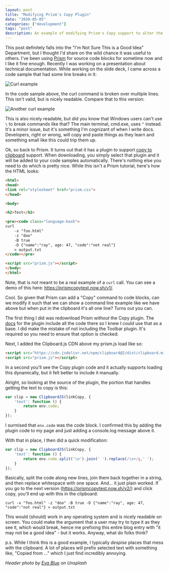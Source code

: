 ```yaml
---
layout: post
title: "Modifying Prism's Copy Plugin"
date: "2020-05-05"
categories: ["development"]
tags: "post"
description: An example of modifying Prism's Copy support to alter the text in the clipboard
---
```


This post definitely falls into the "I'm Not Sure This is a Good Idea" Department, but I thought I'd share on the wild chance it was useful to others. I've been using [Prism](https://prismjs.com/index.html) for source code blocks for sometime now and I like it fine enough. Recently I was working on a presentation about technical documentation. While working on the slide deck, I came across a code sample that had some line breaks in it:

<p>
<img src="https://static.raymondcamden.com/images/2020/05/spotify.png" alt="Curl example" class="lazyload imgborder imgcenter">
</p>

In the code sample above, the curl command is broken over multiple lines. This isn't valid, but is nicely readable. Compare that to this version:

<p>
<img src="https://static.raymondcamden.com/images/2020/05/curl.png" alt="Another curl example" class="lazyload imgborder imgcenter">
</p>

This is also nicely readable, but did you know that Windows users can't use `\` to break commands like that? The main terminal, cmd.exe, uses `^` instead. It's a minor issue, but it's something I'm cognizant of when I write docs. Developers, right or wrong, will copy and paste things as they learn and something small like this could trip them up.

Ok, so back to Prism. It turns out that it has a plugin to support [copy to clipboard](https://prismjs.com/plugins/copy-to-clipboard/) support. When downloading, you simply select that plugin and it will be added to your code samples automatically. There's nothing else you need to do which is pretty nice. While this isn't a Prism tutorial, here's how the HTML looks:

```html
<html>
<head>
<link rel="stylesheet" href="prism.css">
</head>

<body>

<h2>Test</h2>

<pre><code class="language-bash">
curl 
	-x "foo.html"
	-z "doo"
	-B true
	-D {"name":"ray", age: 47, "code":"not real"}
	> output.txt
</code></pre>

<script src="prism.js"></script>
</body>
</html>
```

Note, that is *not* meant to be a real example of a `curl` call. You can see a demo of this here: <https://prismcopytest.now.sh/v1/>.

Cool. So given that Prism can add a "Copy" command to code blocks, can we modify it such that we can show a command line example like we have above but when put in the clipboard it's all one line? Turns out you can.

The first thing I did was redownload Prism *without* the Copy plugin. The [docs](https://prismjs.com/plugins/copy-to-clipboard/) for the plugin include all the code there so I knew I could use that as a base. I did make the mistake of not including the Toolbar plugin. It's required so you need to ensure that option is checked. 

Next, I added the Clipboard.js CDN above my prism.js load like so:

```html
<script src="https://cdn.jsdelivr.net/npm/clipboard@2/dist/clipboard.min.js"></script>
<script src="prism.js"></script>
```

In a second you'll see the Copy plugin code and it actually supports loading this dynamically, but it felt better to include it manually. 

Alright, so looking at the source of the plugin, the portion that handles getting the text to copy is this:

```js
var clip = new ClipboardJS(linkCopy, {
	'text': function () {
		return env.code;
	}
});
```

I surmised that `env.code` was the code block. I confirmed this by adding the plugin code to my page and just adding a console.log message above it. 

With that in place, I then did a quick modification:

```js
var clip = new ClipboardJS(linkCopy, {
	'text': function () {
		return env.code.split('\n').join(' ').replace(/\s+/g,' ');
	}
});
```

Basically, split the code along new lines, join them back together in a string, and then replace whitespace with one space. And... it just plain worked. If you go to the next version (<https://prismcopytest.now.sh/v2/>) and click copy, you'll end up with this in the clipboard:

```
curl -x "foo.html" -z "doo" -B true -D {"name":"ray", age: 47, "code":"not real"} > output.txt 
```

This would (should) work in any operating system and is nicely readable on screen. You could make the argument that a user may try to type it as they see it, which would break, hence me prefixing this entire blog entry with "it may not be a good idea" - but it works. Anyway, what do folks think?

p.s. While I think this is a good example, I typically *despise* places that mess with the clipboard. A lot of places will prefix selected text with something like, "Copied from ..." which I just find incredibly annoying. 

<i>Header photo by <a href="https://unsplash.com/@evablue?utm_source=unsplash&utm_medium=referral&utm_content=creditCopyText">Eva Blue</a> on Unsplash</i>
